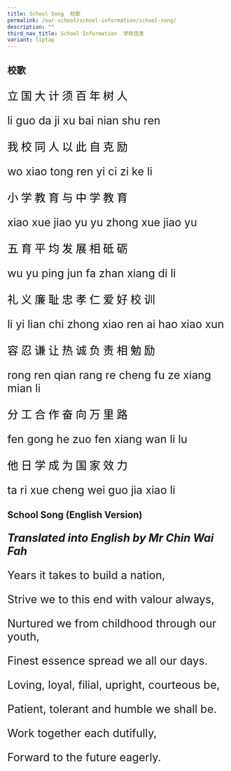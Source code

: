 ```yaml
---
title: School Song  校歌
permalink: /our-school/school-information/school-song/
description: ""
third_nav_title: School Information  学校信息
variant: tiptap
---
```

校歌
--
<style xmlns="http://www.w3.org/1999/xhtml">

p { font-size: 25px }

.kt:lang(zh-CN) { font-family: "kaiti" ; color: black }

</style>
<p xmlns="http://www.w3.org/1999/xhtml">
   <span class="kt" lang="zh-CN">立 国 大 计 须 百 年 树 人</span>
</p>

li guo da ji xu bai nian shu ren

<p xmlns="http://www.w3.org/1999/xhtml">
   <span class="kt" lang="zh-CN">我 校 同 人 以 此 自 克 励</span>
</p>


wo xiao tong ren yi ci zi ke li

<p xmlns="http://www.w3.org/1999/xhtml">
   <span class="kt" lang="zh-CN">小 学 教 育 与 中 学 教 育</span>
</p>


xiao xue jiao yu yu zhong xue jiao yu

<p xmlns="http://www.w3.org/1999/xhtml">
   <span class="kt" lang="zh-CN">五 育 平 均 发 展 相 砥 砺</span>
</p>


wu yu ping jun fa zhan xiang di li

<p xmlns="http://www.w3.org/1999/xhtml">
   <span class="kt" lang="zh-CN">礼 义 廉 耻 忠 孝 仁 爱 好 校 训</span>
</p>


li yi lian chi zhong xiao ren ai hao xiao xun
<p xmlns="http://www.w3.org/1999/xhtml">
   <span class="kt" lang="zh-CN">容 忍 谦 让 热 诚 负 责 相 勉 励</span>
</p>


rong ren qian rang re cheng fu ze xiang mian li
<p xmlns="http://www.w3.org/1999/xhtml">
   <span class="kt" lang="zh-CN">分 工 合 作 奋 向 万 里 路</span>
</p>


fen gong he zuo fen xiang wan li lu
<p xmlns="http://www.w3.org/1999/xhtml">
   <span class="kt" lang="zh-CN">他 日 学 成 为 国 家 效 力</span>
</p>


ta ri xue cheng wei guo jia xiao li

School Song (English Version)
-----------------------------

_**Translated into English by Mr Chin Wai Fah**_

Years it takes to build a nation,

Strive we to this end with valour always,

Nurtured we from childhood through our youth,

Finest essence spread we all our days.

Loving, loyal, filial, upright, courteous be,

Patient, tolerant and humble we shall be.

Work together each dutifully,

Forward to the future eagerly.